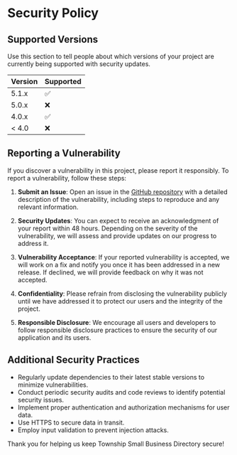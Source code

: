 # Security Policy

## Supported Versions

Use this section to tell people about which versions of your project are currently being supported with security updates.

| Version | Supported          |
| ------- | ------------------ |
| 5.1.x   | :white_check_mark: |
| 5.0.x   | :x:                |
| 4.0.x   | :white_check_mark: |
| < 4.0   | :x:                |

## Reporting a Vulnerability

If you discover a vulnerability in this project, please report it responsibly. To report a vulnerability, follow these steps:

1. **Submit an Issue**: Open an issue in the [GitHub repository](https://github.com/Richjerk/kasi-business-directory/issues) with a detailed description of the vulnerability, including steps to reproduce and any relevant information.

2. **Security Updates**: You can expect to receive an acknowledgment of your report within 48 hours. Depending on the severity of the vulnerability, we will assess and provide updates on our progress to address it.

3. **Vulnerability Acceptance**: If your reported vulnerability is accepted, we will work on a fix and notify you once it has been addressed in a new release. If declined, we will provide feedback on why it was not accepted.

4. **Confidentiality**: Please refrain from disclosing the vulnerability publicly until we have addressed it to protect our users and the integrity of the project.

5. **Responsible Disclosure**: We encourage all users and developers to follow responsible disclosure practices to ensure the security of our application and its users.

## Additional Security Practices

- Regularly update dependencies to their latest stable versions to minimize vulnerabilities.
- Conduct periodic security audits and code reviews to identify potential security issues.
- Implement proper authentication and authorization mechanisms for user data.
- Use HTTPS to secure data in transit.
- Employ input validation to prevent injection attacks.

Thank you for helping us keep Township Small Business Directory secure!

